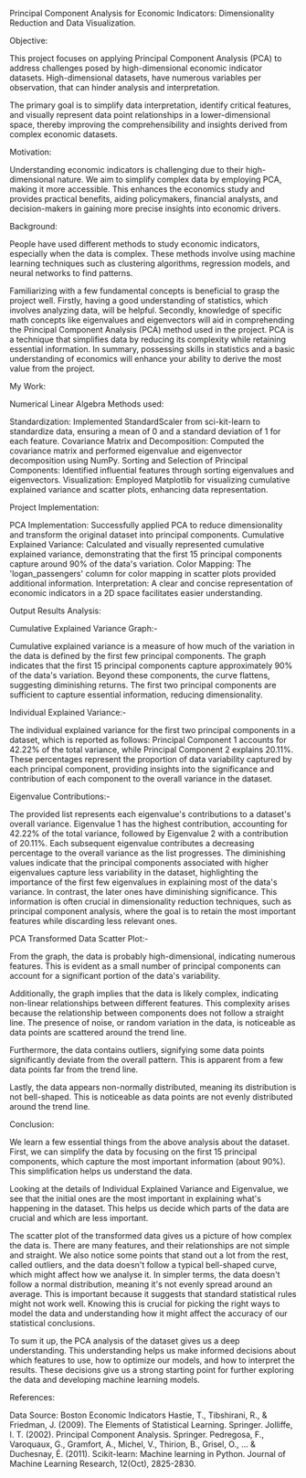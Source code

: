 Principal Component Analysis for Economic Indicators: Dimensionality Reduction and Data Visualization.

Objective:

This project focuses on applying Principal Component Analysis (PCA) to address challenges posed by high-dimensional economic indicator datasets. High-dimensional datasets, have numerous variables per observation, that can hinder analysis and interpretation. 

The primary goal is to simplify data interpretation, identify critical features, and visually represent data point relationships in a lower-dimensional space, thereby improving the comprehensibility and insights derived from complex economic datasets.

Motivation:

Understanding economic indicators is challenging due to their high-dimensional nature. We aim to simplify complex data by employing PCA, making it more accessible. This enhances the economics study and provides practical benefits, aiding policymakers, financial analysts, and decision-makers in gaining more precise insights into economic drivers.

Background:

People have used different methods to study economic indicators, especially when the data is complex. These methods involve using machine learning techniques such as clustering algorithms, regression models, and neural networks to find patterns.

Familiarizing with a few fundamental concepts is beneficial to grasp the project well. Firstly, having a good understanding of statistics, which involves analyzing data, will be helpful. Secondly, knowledge of specific math concepts like eigenvalues and eigenvectors will aid in comprehending the Principal Component Analysis (PCA) method used in the project. PCA is a technique that simplifies data by reducing its complexity while retaining essential information. In summary, possessing skills in statistics and a basic understanding of economics will enhance your ability to derive the most value from the project.

My Work:

Numerical Linear Algebra Methods used:

Standardization: Implemented StandardScaler from sci-kit-learn to standardize data, ensuring a mean of 0 and a standard deviation of 1 for each feature.
Covariance Matrix and Decomposition: Computed the covariance matrix and performed eigenvalue and eigenvector decomposition using NumPy.
Sorting and Selection of Principal Components: Identified influential features through sorting eigenvalues and eigenvectors.
Visualization: Employed Matplotlib for visualizing cumulative explained variance and scatter plots, enhancing data representation.

Project Implementation:

PCA Implementation: Successfully applied PCA to reduce dimensionality and transform the original dataset into principal components.
Cumulative Explained Variance: Calculated and visually represented cumulative explained variance, demonstrating that the first 15 principal components capture around 90% of the data's variation.
Color Mapping: The 'logan_passengers' column for color mapping in scatter plots provided additional information.
Interpretation: A clear and concise representation of economic indicators in a 2D space facilitates easier understanding.

Output Results Analysis:

Cumulative Explained Variance Graph:-

Cumulative explained variance is a measure of how much of the variation in the data is defined by the first few principal components. The graph indicates that the first 15 principal components capture approximately 90% of the data's variation. Beyond these components, the curve flattens, suggesting diminishing returns. The first two principal components are sufficient to capture essential information, reducing dimensionality.

Individual Explained Variance:-

The individual explained variance for the first two principal components in a dataset, which is reported as follows: Principal Component 1 accounts for 42.22% of the total variance, while Principal Component 2 explains 20.11%. These percentages represent the proportion of data variability captured by each principal component, providing insights into the significance and contribution of each component to the overall variance in the dataset.

Eigenvalue Contributions:-

The provided list represents each eigenvalue's contributions to a dataset's overall variance. Eigenvalue 1 has the highest contribution, accounting for 42.22% of the total variance, followed by Eigenvalue 2 with a contribution of 20.11%. Each subsequent eigenvalue contributes a decreasing percentage to the overall variance as the list progresses. The diminishing values indicate that the principal components associated with higher eigenvalues capture less variability in the dataset, highlighting the importance of the first few eigenvalues in explaining most of the data's variance. In contrast, the later ones have diminishing significance. This information is often crucial in dimensionality reduction techniques, such as principal component analysis, where the goal is to retain the most important features while discarding less relevant ones.

PCA Transformed Data Scatter Plot:-

From the graph, the data is probably high-dimensional, indicating numerous features. This is evident as a small number of principal components can account for a significant portion of the data's variability.

Additionally, the graph implies that the data is likely complex, indicating non-linear relationships between different features. This complexity arises because the relationship between components does not follow a straight line. The presence of noise, or random variation in the data, is noticeable as data points are scattered around the trend line.

Furthermore, the data contains outliers, signifying some data points significantly deviate from the overall pattern. This is apparent from a few data points far from the trend line.

Lastly, the data appears non-normally distributed, meaning its distribution is not bell-shaped. This is noticeable as data points are not evenly distributed around the trend line.

Conclusion:

We learn a few essential things from the above analysis about the dataset. First, we can simplify the data by focusing on the first 15 principal components, which capture the most important information (about 90%). This simplification helps us understand the data.

Looking at the details of Individual Explained Variance and Eigenvalue, we see that the initial ones are the most important in explaining what's happening in the dataset. This helps us decide which parts of the data are crucial and which are less important.

The scatter plot of the transformed data gives us a picture of how complex the data is. There are many features, and their relationships are not simple and straight. We also notice some points that stand out a lot from the rest, called outliers, and the data doesn't follow a typical bell-shaped curve, which might affect how we analyse it. In simpler terms, the data doesn't follow a normal distribution, meaning it's not evenly spread around an average. This is important because it suggests that standard statistical rules might not work well. Knowing this is crucial for picking the right ways to model the data and understanding how it might affect the accuracy of our statistical conclusions.

To sum it up, the PCA analysis of the dataset gives us a deep understanding. This understanding helps us make informed decisions about which features to use, how to optimize our models, and how to interpret the results. These decisions give us a strong starting point for further exploring the data and developing machine learning models.

References:

Data Source: Boston Economic Indicators
Hastie, T., Tibshirani, R., & Friedman, J. (2009). The Elements of Statistical Learning. Springer.
Jolliffe, I. T. (2002). Principal Component Analysis. Springer.
Pedregosa, F., Varoquaux, G., Gramfort, A., Michel, V., Thirion, B., Grisel, O., ... & Duchesnay, É. (2011). Scikit-learn: Machine learning in Python. Journal of Machine Learning Research, 12(Oct), 2825-2830.
